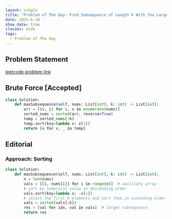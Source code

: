 ```yaml
---
layout: single
title: "Problem of The Day: Find Subsequence of Length K With the Largest Sum"
date: 2025-6-28
show_date: true
classes: wide
tags:
  - Problem of The Day
---
```


## Problem Statement

[leetcode problem link](https://leetcode.com/problems/find-subsequence-of-length-k-with-the-largest-sum/description/?envType=daily-question&envId=2025-06-28)

## Brute Force [Accepted]

```python
class Solution:
    def maxSubsequence(self, nums: List[int], k: int) -> List[int]:
        arr = [(v, i) for i, v in enumerate(nums)]
        sorted_nums = sorted(arr, reverse=True)
        temp = sorted_nums[:k]
        temp.sort(key=lambda x: x[1])
        return [v for v, _ in temp]
```

## Editorial

### Approach: Sorting

```python
class Solution:
    def maxSubsequence(self, nums: List[int], k: int) -> List[int]:
        n = len(nums)
        vals = [[i, nums[i]] for i in range(n)]  # auxiliary array
        # sort by numerical value in descending order
        vals.sort(key=lambda x: -x[1])
        # select the first k elements and sort them in ascending order by index
        vals = sorted(vals[:k])
        res = [val for idx, val in vals]  # target subsequence
        return res
```
